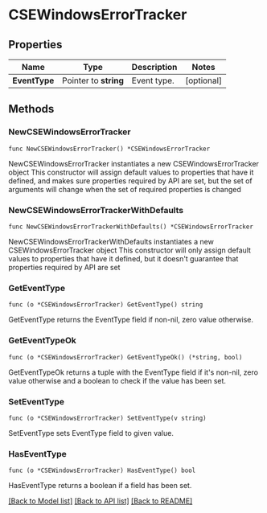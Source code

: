 # CSEWindowsErrorTracker

## Properties

Name | Type | Description | Notes
------------ | ------------- | ------------- | -------------
**EventType** | Pointer to **string** | Event type. | [optional] 

## Methods

### NewCSEWindowsErrorTracker

`func NewCSEWindowsErrorTracker() *CSEWindowsErrorTracker`

NewCSEWindowsErrorTracker instantiates a new CSEWindowsErrorTracker object
This constructor will assign default values to properties that have it defined,
and makes sure properties required by API are set, but the set of arguments
will change when the set of required properties is changed

### NewCSEWindowsErrorTrackerWithDefaults

`func NewCSEWindowsErrorTrackerWithDefaults() *CSEWindowsErrorTracker`

NewCSEWindowsErrorTrackerWithDefaults instantiates a new CSEWindowsErrorTracker object
This constructor will only assign default values to properties that have it defined,
but it doesn't guarantee that properties required by API are set

### GetEventType

`func (o *CSEWindowsErrorTracker) GetEventType() string`

GetEventType returns the EventType field if non-nil, zero value otherwise.

### GetEventTypeOk

`func (o *CSEWindowsErrorTracker) GetEventTypeOk() (*string, bool)`

GetEventTypeOk returns a tuple with the EventType field if it's non-nil, zero value otherwise
and a boolean to check if the value has been set.

### SetEventType

`func (o *CSEWindowsErrorTracker) SetEventType(v string)`

SetEventType sets EventType field to given value.

### HasEventType

`func (o *CSEWindowsErrorTracker) HasEventType() bool`

HasEventType returns a boolean if a field has been set.


[[Back to Model list]](../README.md#documentation-for-models) [[Back to API list]](../README.md#documentation-for-api-endpoints) [[Back to README]](../README.md)


